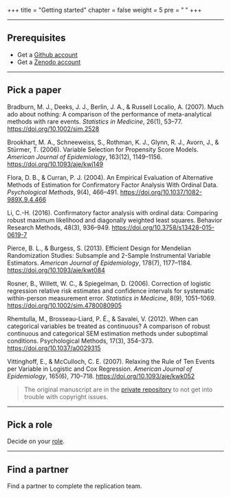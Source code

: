 +++
title = "Getting started"
chapter = false
weight = 5
pre = "<b> </b>"
+++

___

## Prerequisites

* Get a [Github account](https://github.com/join)
* Get a [Zenodo account](https://zenodo.org/signup/)


<!-- Please note that it's very important to us that we maintain a positive and supportive environment for everyone who wants to participate. 
When you join us we ask that you follow our [code of conduct](#coc) in all interactions both on and offline.
-->

<!-- Add link to code of conduct-->
___

## Pick a paper 


Bradburn, M. J., Deeks, J. J., Berlin, J. A., & Russell Localio, A. (2007). Much ado about nothing: A comparison of the performance of meta-analytical methods with rare events. *Statistics in Medicine*, 26(1), 53–77. https://doi.org/10.1002/sim.2528

Brookhart, M. A., Schneeweiss, S., Rothman, K. J., Glynn, R. J., Avorn, J., & Stürmer, T. (2006). Variable Selection for Propensity Score Models. *American Journal of Epidemiology*, 163(12), 1149–1156. https://doi.org/10.1093/aje/kwj149

Flora, D. B., & Curran, P. J. (2004). An Empirical Evaluation of Alternative Methods of Estimation for Confirmatory Factor Analysis With Ordinal Data. *Psychological Methods*, 9(4), 466–491. https://doi.org/10.1037/1082-989X.9.4.466

Li, C.-H. (2016). Confirmatory factor analysis with ordinal data: Comparing robust maximum likelihood and diagonally weighted least squares. Behavior Research Methods, 48(3), 936–949. https://doi.org/10.3758/s13428-015-0619-7

Pierce, B. L., & Burgess, S. (2013). Efficient Design for Mendelian Randomization Studies: Subsample and 2-Sample Instrumental Variable Estimators. *American Journal of Epidemiology*, 178(7), 1177–1184. https://doi.org/10.1093/aje/kwt084

Rosner, B., Willett, W. C., & Spiegelman, D. (2006). Correction of logistic regression relative risk estimates and confidence intervals for systematic within-person measurement error. *Statistics in Medicine*, 8(9), 1051–1069. https://doi.org/10.1002/sim.4780080905

Rhemtulla, M., Brosseau-Liard, P. É., & Savalei, V. (2012). When can categorical variables be treated as continuous? A comparison of robust continuous and categorical SEM estimation methods under suboptimal conditions. Psychological Methods, 17(3), 354–373. https://doi.org/10.1037/a0029315

Vittinghoff, E., & McCulloch, C. E. (2007). Relaxing the Rule of Ten Events per Variable in Logistic and Cox Regression. *American Journal of Epidemiology*, 165(6), 710–718. https://doi.org/10.1093/aje/kwk052

> The original manuscript are in the [private repository](https://github.com/replisims/private) to not get into trouble with copyright issues.

___

## Pick a role
Decide on your [role](#role).
___

## Find a partner
Find a partner to complete the replication team.

